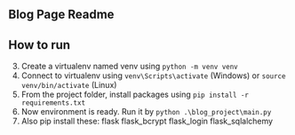 ## Blog Page Readme

## How to run
3. Create a virtualenv named venv using `python -m venv venv`
4. Connect to virtualenv using `venv\Scripts\activate` (Windows) or `source venv/bin/activate` (Linux)
5. From the project folder, install packages using `pip install -r requirements.txt`
6. Now environment is ready. Run it by `python .\blog_project\main.py`
7. Also pip install these: flask flask_bcrypt flask_login flask_sqlalchemy
